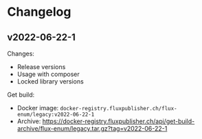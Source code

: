 # Changelog

## v2022-06-22-1

Changes:

- Release versions
- Usage with composer
- Locked library versions

Get build:

- Docker image: `docker-registry.fluxpublisher.ch/flux-enum/legacy:v2022-06-22-1`
- Archive: https://docker-registry.fluxpublisher.ch/api/get-build-archive/flux-enum/legacy.tar.gz?tag=v2022-06-22-1
